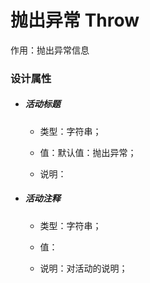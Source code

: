# 抛出异常 Throw

作用：抛出异常信息

### 设计属性

* ##### 活动标题

  * 类型：字符串；

  * 值：默认值：抛出异常；

  * 说明：
* ##### 活动注释

  * 类型：字符串；

  * 值：

  * 说明：对活动的说明；



##### 



